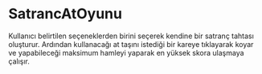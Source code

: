 # SatrancAtOyunu
 
Kullanıcı belirtilen seçeneklerden birini seçerek kendine bir satranç tahtası oluşturur. Ardından kullanacağı at taşını istediği bir kareye tıklayarak koyar ve yapabileceği maksimum hamleyi yaparak en yüksek skora ulaşmaya çalışır.
